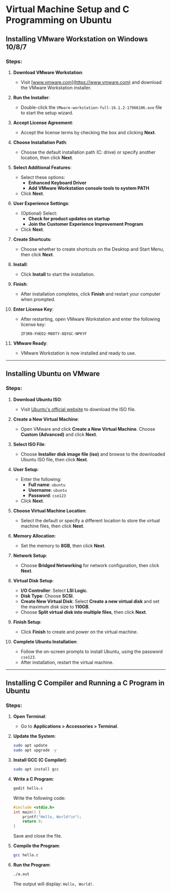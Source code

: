 
# Virtual Machine Setup and C Programming on Ubuntu

## Installing VMware Workstation on Windows 10/8/7

### Steps:
1. **Download VMware Workstation**:
   - Visit [www.vmware.com](https://www.vmware.com) and download the VMware Workstation installer.
   
2. **Run the Installer**:
   - Double-click the `VMware-workstation-full-16.1.2-17966106.exe` file to start the setup wizard.

3. **Accept License Agreement**:
   - Accept the license terms by checking the box and clicking **Next**.

4. **Choose Installation Path**:
   - Choose the default installation path (C: drive) or specify another location, then click **Next**.

5. **Select Additional Features**:
   - Select these options:
     - **Enhanced Keyboard Driver**
     - **Add VMware Workstation console tools to system PATH**
   - Click **Next**.

6. **User Experience Settings**:
   - (Optional) Select:
     - **Check for product updates on startup**
     - **Join the Customer Experience Improvement Program**
   - Click **Next**.

7. **Create Shortcuts**:
   - Choose whether to create shortcuts on the Desktop and Start Menu, then click **Next**.

8. **Install**:
   - Click **Install** to start the installation.

9. **Finish**:
   - After installation completes, click **Finish** and restart your computer when prompted.

10. **Enter License Key**:
    - After restarting, open VMware Workstation and enter the following license key:
      ```
      ZF3R0-FHED2-M80TY-8QYGC-NPKYF
      ```

11. **VMware Ready**:
    - VMware Workstation is now installed and ready to use.

---

## Installing Ubuntu on VMware

### Steps:
1. **Download Ubuntu ISO**:
   - Visit [Ubuntu's official website](http://www.ubuntu.com/download/ubuntu/download) to download the ISO file.

2. **Create a New Virtual Machine**:
   - Open VMware and click **Create a New Virtual Machine**. Choose **Custom (Advanced)** and click **Next**.

3. **Select ISO File**:
   - Choose **Installer disk image file (iso)** and browse to the downloaded Ubuntu ISO file, then click **Next**.

4. **User Setup**:
   - Enter the following:
     - **Full name**: `ubuntu`
     - **Username**: `ubuntu`
     - **Password**: `cse123`
   - Click **Next**.

5. **Choose Virtual Machine Location**:
   - Select the default or specify a different location to store the virtual machine files, then click **Next**.

6. **Memory Allocation**:
   - Set the memory to **8GB**, then click **Next**.

7. **Network Setup**:
   - Choose **Bridged Networking** for network configuration, then click **Next**.

8. **Virtual Disk Setup**:
   - **I/O Controller**: Select **LSI Logic**.
   - **Disk Type**: Choose **SCSI**.
   - **Create New Virtual Disk**: Select **Create a new virtual disk** and set the maximum disk size to **110GB**.
   - Choose **Split virtual disk into multiple files**, then click **Next**.

9. **Finish Setup**:
   - Click **Finish** to create and power on the virtual machine.

10. **Complete Ubuntu Installation**:
    - Follow the on-screen prompts to install Ubuntu, using the password `cse123`.
    - After installation, restart the virtual machine.

---

## Installing C Compiler and Running a C Program in Ubuntu

### Steps:

1. **Open Terminal**:
   - Go to **Applications > Accessories > Terminal**.

2. **Update the System**:
   ```bash
   sudo apt update
   sudo apt upgrade -y
   ```

3. **Install GCC (C Compiler)**:
   ```bash
   sudo apt install gcc
   ```

4. **Write a C Program**:
   ```bash
   gedit hello.c
   ```
   Write the following code:
   ```c
   #include <stdio.h>
   int main() {
       printf("Hello, World!\n");
       return 0;
   }
   ```
   Save and close the file.

5. **Compile the Program**:
   ```bash
   gcc hello.c
   ```

6. **Run the Program**:
   ```bash
   ./a.out
   ```
   The output will display: `Hello, World!`.

